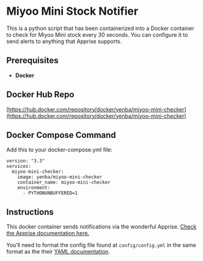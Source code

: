 # Miyoo Mini Stock Notifier

This is a python script that has been containerized into a Docker container to check for Miyoo Mini stock every 30 seconds. You can configure it to send alerts to anything that Apprise supports.

## Prerequisites

- **Docker**

## Docker Hub Repo

[https://hub.docker.com/repository/docker/yenba/miyoo-mini-checker](https://hub.docker.com/repository/docker/yenba/miyoo-mini-checker)

## **Docker Compose Command**

Add this to your docker-compose.yml file:

```
version: "3.3"
services:
  miyoo-mini-checker:
    image: yenba/miyoo-mini-checker
    container_name: miyoo-mini-checker
    environment:
      - PYTHONUNBUFFERED=1
```

## Instructions

This docker container sends notifications via the wonderful Apprise. [Check the Apprise documentation here.](https://github.com/caronc/apprise#supported-notifications) 

You’ll need to format the config file found at `config/config.yml` in the same format as the their [YAML documentation](https://github.com/caronc/apprise/wiki/Config_yaml).